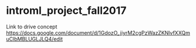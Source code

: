 # introml_project_fall2017

Link to drive concept https://docs.google.com/document/d/1GdozO_jiyrM2cgPzWazZKNlvfXXQmuClbMBLUGLJLQ4/edit
